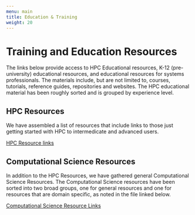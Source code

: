 ```yaml
---
menu: main
title: Education & Training
weight: 20
---
```


# Training and Education Resources

The links below provide access to HPC Educational resources, K-12 (pre-university) educational resources, and educational resources for systems professionals. 
The materials include, but are not limited to, courses, tutorials, reference guides, repositories and websites. The HPC educational material has been roughly sorted and is grouped by experience level.

## HPC Resources

We have assembled a list of resources that include links to those just getting started with HPC to intermedicate and advanced users.

[HPC Resource links](hpcresources)

## Computational Science Resources

In addition to the HPC Resources, we have gathered 
general Computational Science Resources. The Computational Science resources have been sorted into two broad groups, one for general resources and one for resources that are domain specific, as noted in the file linked below.

[Computational Science Resource Links](compsciresources)

